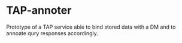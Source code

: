 # TAP-annoter

Prototype of a TAP service able to bind stored data with a DM and to annoate qury responses accordingly.
